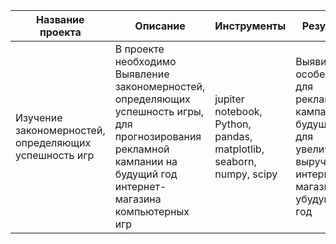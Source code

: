 |Название проекта|Описание|Инструменты|Результат|
|-|--------|---|---|
|Изучение закономерностей, определяющих успешность игр|В проекте необходимо Выявление закономерностей, определяющих успешность игры, для прогнозирования рекламной кампании на будущий год интернет-магазина компьютерных игр |jupiter notebook, Python, pandas, matplotlib, seaborn, numpy, scipy|Выявила особенности для рекламной кампании на будущий год для увеличения  выручки интернет-магазина на убудущий год|
